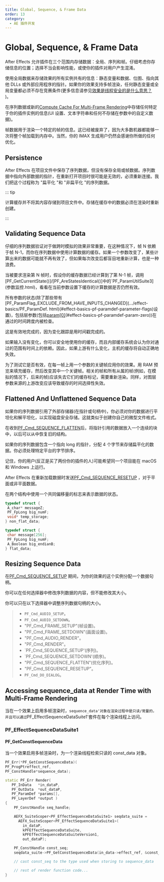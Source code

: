 ```yaml
---
title: Global, Sequence, & Frame Data
order: 13
category:
  - AE 插件开发
---
```


# Global, Sequence, & Frame Data

After Effects 允许插件在三个范围内存储数据：全局、序列和帧。仔细考虑你存储信息的位置；选择不当会影响性能，或使你的插件对用户产生混淆。

使用全局数据来存储效果的所有实例共有的信息：静态变量和数据、位图、指向其他 DLLs 或外部应用程序的指针。如果你的效果支持多帧渲染，任何静态变量或全局变量都必须不存在竞赛条件(更多信息请参见[效果是线程安全的是什么意思？](multi-frame-rendering-in-ae.html) )。

在序列数据或新的[Compute Cache For Multi-Frame Rendering](multi-frame-rendering-in-ae.html)中存储任何特定于你的插件实例的信息(UI 设置、文本字符串和任何不存储在参数中的自定义数据)。

帧数据用于渲染一个特定的帧的信息。这已经被废弃了，因为大多数机器都能够一次将整个帧加载到内存中。当然，你的 IMAX 生成用户仍然会感谢你所做的任何优化。

## Persistence

After Effects 在项目文件中保存了序列数据，但没有保存全局或帧数据。序列数据中指向外部数据的指针，在重新打开项目时很可能是无效的，必须重新连接。我们把这个过程称为 "扁平化 "和 "非扁平化 "的序列数据。

::: tip

计算缓存并不将其内容存储到项目文件中。存储在缓存中的数据必须在渲染时重新创建。

:::

## Validating Sequence Data

仔细的序列数据验证对于做跨时模拟的效果非常重要，在这种情况下，帧 N 依赖于帧 N-1，而你在序列数据中使用计算数据的缓存。如果一个参数改变了，某些计算出来的数据可能就不再有效了，但如果每次改变后都盲目地重新计算，也是一种浪费。

当被要求渲染第 N 帧时，假设你的缓存数据已经计算到了第 N-1 帧，调用[PF_GetCurrentState()]/[PF_AreStatesIdentical()]中的`PF_ParamUtilSuite3](参数监控.html)，看看在当前参数设置下缓存的计算数据是否仍然有效。

所有参数的状态(除了那些带有[PF_ParamFlag_EXCLUDE_FROM_HAVE_INPUTS_CHANGED](.../effect-basics/PF_ParamDef. html)(#effect-basics-pf-paramdef-parameter-flags)设置)，包括层参数(包括[param[0]](.../effect-basics/PF_ParamDef.html)(#effect-basics-pf-paramdef-param-zero))在通过的时间跨度内被检查。

这是有效地完成的，因为变化跟踪是用时间戳完成的。

如果输入没有变化，你可以安全地使用你的缓存，而且内部缓存系统会认为你对通过的范围有时间上的依赖。因此，如果上游有什么变化，主机的缓存将自动正确地失效。

为了测试它是否有效，在每一帧上用一个参数的关键帧应用你的效果。用 RAM 预览来填充缓存，然后改变其中一个关键帧。相关的帧和所有从属的帧(例如，在模拟的情况下，后来的帧)应该失去它们的缓存标记，需要重新渲染。同样，对图层参数来源的上游改变应该导致缓存的时间选择性失效。

## Flattened And Unflattened Sequence Data

如果你的序列数据引用了外部存储器(在指针或句柄中)，你必须对你的数据进行平坦化和解平坦化，以实现磁盘安全存储。这就类似于创建你自己的微型文件格式。

在收到[PF_Cmd_SEQUENCE_FLATTEN](.../effect-basics/command-selectors.html)后，将指针引用的数据放入一个连续的块中，以后可以从中恢复旧的结构。

如果你的序列数据包含一个指向 long 的指针，分配 4 个字节来存储扁平化的数据。你必须处理特定平台的字节排序。

记住，你的用户(反正是买了两份你的插件的人)可能希望同一个项目能在 macOS 和 Windows 上运行。

After Effects 在重新加载数据时发送[PF_Cmd_SEQUENCE_RESETUP](.../effect-basics/command-selectors.html) ，对于平面或非平面数据。

在两个结构中使用一个共同偏移量的标志来表示数据的状态。

```cpp
typedef struct {
 A_char* messageZ;
 PF_FpLong big_numF;
 void* temp_storage;
} non_flat_data;

typedef struct {
 char message[256];
 PF_FpLong big_numF;
 A_Boolean big_endianB;
} flat_data;

```

## Resizing Sequence Data

在[PF_Cmd_SEQUENCE_SETUP](.../effect-basics/command-selectors.html) 期间，为你的效果的这个实例分配一个数据句柄。

你可以在任何选择器中修改序列数据的内容，但不能修改其大小。

你可以只在以下选择器中调整序列数据句柄的大小。

> - `PF_Cmd_AUDIO_SETUP`。
> - `PF_Cmd_AUDIO_SETDOWN`。
> - "PF_Cmd_FRAME_SETUP"(帧设置)。
> - "PF_Cmd_FRAME_SETDOWN"(画面设置)。
> - "PF_Cmd_AUDIO_RENDER"。
> - "PF_Cmd_RENDER"。
> - `PF_Cmd_SEQUENCE_SETUP'(序列)。
> - `PF_Cmd_SEQUENCE_SETDOWN'(顺序)。
> - "PF_Cmd_SEQUENCE_FLATTEN"(优化序列)。
> - "PF_Cmd_SEQUENCE_RESETUP"。
> - `PF_Cmd_DO_DIALOG`。

## Accessing sequence_data at Render Time with Multi-Frame Rendering

当在一个效果上启用多帧渲染时，`sequence_data'对象在渲染过程中是只读/常量的，并且可以通过`PF_EffectSequenceDataSuite1'套件在每个渲染线程上访问。

### PF_EffectSequenceDataSuite1

#### PF_GetConstSequenceData

当一个效果启用多帧渲染时，为一个渲染线程检索只读的 const_data 对象。

```cpp
PF_Err(*PF_GetConstSequenceData)(
PF_ProgPtreffect_ref,
PF_ConstHandle*sequence_data);
```

```cpp
static PF_Err Render(
   PF_InData   *in_dataP,
   PF_OutData  *out_dataP,
   PF_ParamDef *params[],
   PF_LayerDef *output )
{
    PF_ConstHandle seq_handle;

    AEFX_SuiteScoper<PF_EffectSequenceDataSuite1> seqdata_suite =
      AEFX_SuiteScoper<PF_EffectSequenceDataSuite1>(
        in_dataP,
        kPFEffectSequenceDataSuite,
        kPFEffectSequenceDataSuiteVersion1,
        out_dataP);

    PF_ConstHandle const_seq;
    seqdata_suite->PF_GetConstSequenceData(in_data->effect_ref, &const_seq);

    // cast const_seq to the type used when storing to sequence_data

    // rest of render function code...
}
```
